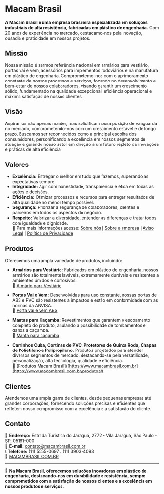 # Macam Brasil

**A Macam Brasil é uma empresa brasileira especializada em soluções industriais de alta resistência, fabricadas em plástico de engenharia.** Com 20 anos de experiência no mercado, destacamo-nos pela inovação, ousadia e praticidade em nossos projetos.  


## Missão

Nossa missão é sermos referência nacional em armários para vestiário, portas vai e vem, acessórios para implementos rodoviários e na manufatura em plástico de engenharia. Comprometemo-nos com o aprimoramento constante de nossos processos e serviços, focando no desenvolvimento e bem-estar de nossos colaboradores, visando garantir um crescimento sólido, fundamentado na qualidade excepcional, eficiência operacional e máxima satisfação de nossos clientes.  


## Visão

Aspiramos não apenas manter, mas solidificar nossa posição de vanguarda no mercado, comprometendo-nos com um crescimento estável e de longo prazo. Buscamos ser reconhecidos como a principal escolha dos consumidores, personificando a excelência em nossos segmentos de atuação e guiando nosso setor em direção a um futuro repleto de inovações e práticas de alta eficiência.  


## Valores

- **Excelência:** Entregar o melhor em tudo que fazemos, superando as expectativas sempre.  
- **Integridade:** Agir com honestidade, transparência e ética em todas as ações e decisões.  
- **Eficiência:** Otimizar processos e recursos para entregar resultados de alta qualidade no menor tempo possível.  
- **Segurança:** Priorizar a segurança de colaboradores, clientes e parceiros em todos os aspectos do negócio.  
- **Respeito:** Valorizar a diversidade, entender as diferenças e tratar todos com igualdade e dignidade.  
🔗 Para mais informações acesse: [Sobre nós](https://www.macambrasil.com.br) | [Sobre a empresa](https://www.macambrasil.com.br/sobre/) | [Aviso Legal](https://www.macambrasil.com.br/aviso-legal-macam-brasil/) | [Política de Privacidade](https://www.macambrasil.com.br/politica-de-privacidade-da-macam-brasil/)


## Produtos

Oferecemos uma ampla variedade de produtos, incluindo:

- **Armários para Vestiário:** Fabricados em plástico de engenharia, nossos armários são totalmente laváveis, extremamente duráveis e resistentes a ambientes úmidos e corrosivos.  
🔗 [Armário para Vestiário](https://www.macambrasil.com.br/produtos/armario-para-vestiario/)

- **Portas Vai e Vem:** Desenvolvidas para uso constante, nossas portas de ABS e PVC são resistentes a impactos e estão em conformidade com as normas da ANVISA.  
🔗 [Porta vai e vem ABS](https://www.macambrasil.com.br/portas-vai-e-vem/)

- **Mantas para Caçamba:** Revestimentos que garantem o escoamento completo do produto, anulando a possibilidade de tombamentos e danos à caçamba.  
🔗 [Manta para caçamba](https://www.macambrasil.com.br/manta-para-cacamba-macamtruck/)

- **Carrinhos Cuba, Cortinas de PVC, Protetores de Quinta Roda, Chapas de Polietileno e Polipropileno:** Produtos projetados para atender diversos segmentos de mercado, destacando-se pela versatilidade, personalização, alta tecnologia, qualidade e eficiência.  
🔗 [Produtos Macam Brasil]([https://www.macambrasil.com.br](https://www.macambrasil.com.br/produtos/)

## Clientes

Atendemos uma ampla gama de clientes, desde pequenas empresas até grandes corporações, fornecendo soluções precisas e eficientes que refletem nosso compromisso com a excelência e a satisfação do cliente.  


## Contato

📍 **Endereço:** Estrada Turística do Jaraguá, 2772 - Vila Jaraguá, São Paulo - SP, 05161-000  
📧 **E-mail:** [contato@macambrasil.com.br](mailto:contato@macambrasil.com.br)  
📞 **Telefone:** (11) 5555-0697 / (11) 3903-4093  
🔗 [MACAMBRASIL.COM.BR](https://www.macambrasil.com.br)

---

🚀 **Na Macam Brasil, oferecemos soluções inovadoras em plástico de engenharia, destacando-nos em durabilidade e resistência, sempre comprometidos com a satisfação de nossos clientes e a excelência em nossos produtos e serviços.**
